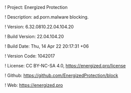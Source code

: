 ! Project: Energized Protection

! Description: ad.porn.malware blocking.

! Version: 6.32.0810.22.04.104.20

! Build Version: 22.04.104.20

! Build Date: Thu, 14 Apr 22 20:17:31 +06

! Version Code: 1042017

! License: CC BY-NC-SA 4.0, https://energized.pro/license

! Github: https://github.com/EnergizedProtection/block

! Web: https://energized.pro
